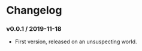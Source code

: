 Changelog
=========

### v0.0.1 / 2019-11-18

  - First version, released on an unsuspecting world.
